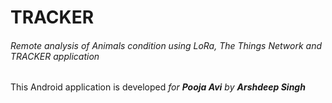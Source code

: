 # TRACKER

###### Remote analysis of Animals condition using _LoRa, The Things Network_ and _TRACKER_ application



This Android application is developed _for_ ___Pooja Avi___ _by_ ___Arshdeep Singh___
